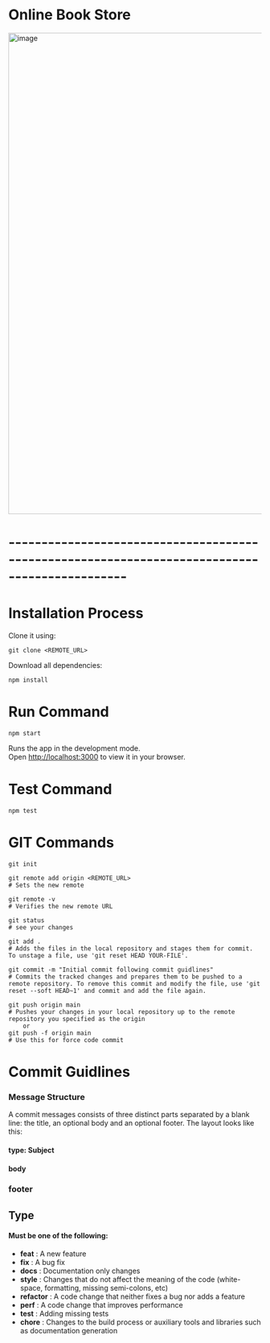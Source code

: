# Online Book Store

<img width="957" alt="image" src="https://github.com/rajamaurya/Webpack-React-App/assets/23061771/5d5f1376-9203-4d44-b4ed-f3e9c7832524">

# ----------------------------------------------------------------------------------------------

# Installation Process

Clone it using:

```
git clone <REMOTE_URL>
```

Download all dependencies:

```
npm install

```

# Run Command

```
npm start

```

Runs the app in the development mode.\
 Open [http://localhost:3000](http://localhost:3000) to view it in your browser.

# Test Command

```
npm test
```

# GIT Commands

```
git init

git remote add origin <REMOTE_URL>
# Sets the new remote

git remote -v
# Verifies the new remote URL

git status
# see your changes

git add .
# Adds the files in the local repository and stages them for commit. To unstage a file, use 'git reset HEAD YOUR-FILE'.

git commit -m "Initial commit following commit guidlines"
# Commits the tracked changes and prepares them to be pushed to a remote repository. To remove this commit and modify the file, use 'git reset --soft HEAD~1' and commit and add the file again.

git push origin main
# Pushes your changes in your local repository up to the remote repository you specified as the origin
    or
git push -f origin main
# Use this for force code commit
```

# Commit Guidlines

### Message Structure

A commit messages consists of three distinct parts separated by a blank line: the title, an optional body and an optional footer. The layout looks like this:

#### type: Subject

#### body

### footer

## Type

#### Must be one of the following:

- **feat** : A new feature
- **fix** : A bug fix
- **docs** : Documentation only changes
- **style** : Changes that do not affect the meaning of the code (white-space, formatting, missing semi-colons, etc)
- **refactor** : A code change that neither fixes a bug nor adds a feature
- **perf** : A code change that improves performance
- **test** : Adding missing tests
- **chore** : Changes to the build process or auxiliary tools and libraries such as documentation generation
